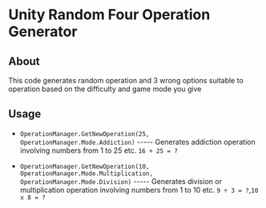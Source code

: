 # Unity Random Four Operation Generator
## About
This code generates random operation and 3 wrong options suitable to operation based on the difficulty and game mode you give
## Usage

* ```OperationManager.GetNewOperation(25, OperationManager.Mode.Addiction)``` ----- Generates addiction operation involving numbers from 1 to 25 etc. ```16 + 25 = ?```

* ```OperationManager.GetNewOperation(10, OperationManager.Mode.Multiplication, OperationManager.Mode.Division)``` ----- Generates division or multiplication operation involving numbers from 1 to 10 etc. ```9 ÷ 3 = ?```,```10 x 8 = ?```
